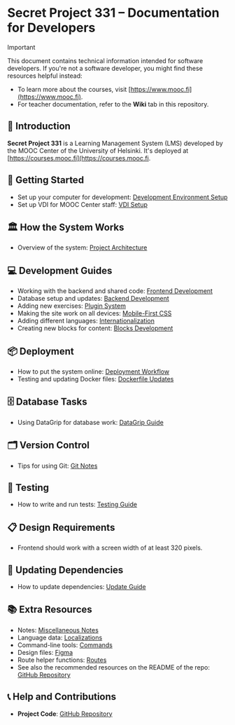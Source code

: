 # Secret Project 331 – Documentation for Developers

> [!IMPORTANT]
> This document contains technical information intended for software developers. If you're not a software developer, you might find these resources helpful instead:
>
> - To learn more about the courses, visit [https://www.mooc.fi](https://www.mooc.fi).
> - For teacher documentation, refer to the **Wiki** tab in this repository.

## 📌 Introduction

**Secret Project 331** is a Learning Management System (LMS) developed by the MOOC Center of the University of Helsinki. It's deployed at [https://courses.mooc.fi](https://courses.mooc.fi.

## 🚀 Getting Started

- Set up your computer for development: [Development Environment Setup](./Development.md)
- Set up VDI for MOOC Center staff: [VDI Setup](./vdi-setup.md)

## 🏛 How the System Works

- Overview of the system: [Project Architecture](./architecture.md)

## 💻 Development Guides

- Working with the backend and shared code: [Frontend Development](./frontend.md)
- Database setup and updates: [Backend Development](./headless-lms.md)
- Adding new exercises: [Plugin System](./plugin-system.md)
- Making the site work on all devices: [Mobile-First CSS](./mobile-first-css.md)
- Adding different languages: [Internationalization](./internationalization.md)
- Creating new blocks for content: [Blocks Development](./blocks.md)

## 📦 Deployment

- How to put the system online: [Deployment Workflow](./deployment.md)
- Testing and updating Docker files: [Dockerfile Updates](./updating-dockerfiles.md)

## 🗄 Database Tasks

- Using DataGrip for database work: [DataGrip Guide](./datagrip-operations.md)

## 🗂 Version Control

- Tips for using Git: [Git Notes](./git.md)

## 🧪 Testing

- How to write and run tests: [Testing Guide](./tests.md)

## 📋 Design Requirements

- Frontend should work with a screen width of at least 320 pixels.

## 🔄 Updating Dependencies

- How to update dependencies: [Update Guide](./updating-dependencies.md)

## 📚 Extra Resources

- Notes: [Miscellaneous Notes](./etc.md)
- Language data: [Localizations](../shared-module/packages/common/src/locales/en/main-frontend.json)
- Command-line tools: [Commands](../bin)
- Design files: [Figma](https://www.figma.com/design/7SCSdeHG5FnLNZLfd6SnBI/Teacher-redesign)
- Route helper functions: [Routes](../shared-module/packages/common/src/utils/routes.ts)
- See also the recommended resources on the README of the repo: [GitHub Repository](https://github.com/rage/secret-project-331)

## 📞 Help and Contributions

- **Project Code**: [GitHub Repository](https://github.com/rage/secret-project-331)
